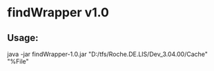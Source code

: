 # findWrapper v1.0

## Usage:
java -jar findWrapper-1.0.jar "D:/tfs/Roche.DE.LIS/Dev_3.04.00/Cache" "%File"
